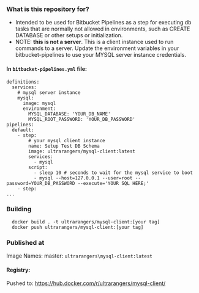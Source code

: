

### What is this repository for? ###

* Intended to be used for Bitbucket Pipelines as a step for executing db tasks that are normally not allowed in environments, such as CREATE DATABASE or other setups or initialization.
* NOTE: **this is not a server**. This is a client instance used to run commands to a server. Update the environment variables in your bitbucket-pipelines to use your MYSQL server instance credentials.

#### In `bitbucket-pipelines.yml` file:
```
definitions:
  services:
    # mysql server instance
    mysql:
      image: mysql
      environment:
        MYSQL_DATABASE: 'YOUR_DB_NAME'
        MYSQL_ROOT_PASSWORD: 'YOUR_DB_PASSWORD'
pipelines:
  default:
    - step:
        # your mysql client instance
        name: Setup Test DB Schema
        image: ultrarangers/mysql-client:latest
        services:
          - mysql
        script:
          - sleep 10 # seconds to wait for the mysql service to boot
          - mysql --host=127.0.0.1 --user=root --password=YOUR_DB_PASSWORD --execute='YOUR SQL HERE;'
    - step:
...
```



### Building
      docker build . -t ultrarangers/mysql-client:[your tag]
      docker push ultrarangers/mysql-client:[your tag]


### Published at
Image Names:
master: `ultrarangers\mysql-client:latest`

#### Registry:
Pushed to:
      https://hub.docker.com/r/ultrarangers/mysql-client/

